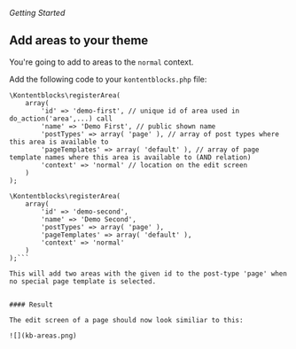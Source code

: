 *Getting Started*

## Add areas to your theme


You're going to add to areas to the `normal` context.  

Add the following code to your `kontentblocks.php` file:

```
\Kontentblocks\registerArea(
    array(
        'id' => 'demo-first', // unique id of area used in do_action('area',...) call
        'name' => 'Demo First', // public shown name
        'postTypes' => array( 'page' ), // array of post types where this area is available to
        'pageTemplates' => array( 'default' ), // array of page template names where this area is available to (AND relation)
        'context' => 'normal' // location on the edit screen
    )
);

\Kontentblocks\registerArea(
    array(
        'id' => 'demo-second',
        'name' => 'Demo Second',
        'postTypes' => array( 'page' ), 
        'pageTemplates' => array( 'default' ),
        'context' => 'normal'
    )
);```

This will add two areas with the given id to the post-type 'page' when no special page template is selected.


#### Result

The edit screen of a page should now look similiar to this:

![](kb-areas.png)
